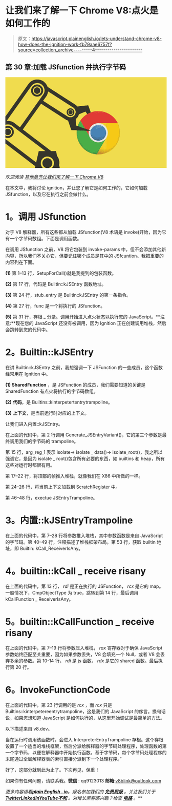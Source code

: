 # 让我们来了解一下 Chrome V8:点火是如何工作的

> 原文：<https://javascript.plainenglish.io/lets-understand-chrome-v8-how-does-the-ignition-work-fb79aae6757f?source=collection_archive---------4----------------------->

## 第 30 章:加载 JSfunction 并执行字节码

![](img/2229cb027639f57877eb360bf75cd927.png)

*欢迎阅读* [*其他章节让我们来了解一下 Chrome V8*](https://medium.com/@huidou)

在本文中，我将讨论 ignition，并让您了解它是如何工作的，它如何加载 JSfunction，以及它在执行之前会做什么。

# **1。调用 JSfunction**

对于 V8 解释器，所有这些都从加载 JSfunction(V8 术语是 invoke)开始，因为它有一个字节码数组。下面是调用函数。

在调用 JSfunction 之前，V8 将它包装到 invoke-params 中，但不会添加其他新内容，所以我们不关心它，但要记住哪个成员是其中的 JSfcuntion。我把重要的内容列在下面。

**(1)** 第 1–13 行，SetupForCall()就是我提到的包装函数。

**(2)** 第 17 行，代码是 Builtin::kJSEntry 函数地址。

**(3)** 第 24 行，stub_entry 是 Builtin::kJSEntry 的第一条指令。

**(4)** 第 27 行，func 是一个将执行的 JSfunction。

**(5)** 第 31 行，存根 _ 分录。调用开始进入点火状态以执行您的 JavaScript。**注意:**现在您的 JavaScript 还没有被调用，因为 Ignition 正在创建调用堆栈，然后会跳转到您的代码中。

# **2。Builtin::kJSEntry**

在讲 Builtin::kJSEntry 之前，我想强调一下 JSFunction 的一些成员，这个函数经常用在 Ignition 中。

**(1) SharedFunction** ，是 JSFunction 的成员，我们需要知道的关键是 SharedFunction 有点火将执行的字节码数组。

**(2)** **代码**，是 Builtins::kinterpetertentrytrampoline。

**(3)** **上下文**，是当前运行时对应的上下文。

让我们进入内置::kJSEntry。

在上面的代码中，第 2 行调用 Generate_JSEntryVariant()，它的第三个参数是最终调用我们的字节码的 trampoline。

第 15 行，arg_reg_1 表示 isolate-> isolate _ data()-> isolate_root()，我之所以强调它，是因为 isolate _ root()包含所有必要的东西，如 builtins 和 heap，所有这些对运行时都很有用。

第 17–22 行，将顶部的帧推入堆栈，就像我们在 X86 中所做的一样。

第 24–26 行，将当前上下文加载到 ScratchRegister 中。

第 46–48 行，exectue JSEntryTrampoline。

# **3。内置::kJSEntryTrampoline**

在上面的代码中，第 7–28 行将参数推入堆栈，其中参数函数是来自 JavaScript 的字节码。第 40–49 行，注释描述了堆栈框架布局。第 53 行，获取 builtin 地址，即 Builtin::kCall_ReceiverIsAny。

# **4。builtin::kCall _ receive risany**

在上面的代码中，第 13 行， *rdi* 是正在执行的 JSFunction， *rcx* 是它的 map。一般情况下，CmpObjectType 为 true，跳转到第 14 行，最后调用 kCallFunction _ ReceiverIsAny。

# **5。builtin::kCallFunction _ receive risany**

在上面的代码中，第 7–19 行将参数压入堆栈， *rax* 寄存器对于确保 JavaScript 参数始终匹配至关重要，因为如果参数丢失，V8 会填充一个 Null，或者 V8 会丢弃多余的参数。第 10-14 行， *rdi* 是 js 函数， *rdx* 是它的 shared 函数。最后执行第 20 行。

# **6。InvokeFunctionCode**

在上面的代码中，第 23 行调用的是 *rcx* ，而 *rcx* 只是 Builtins::kinterpetereentrytrampoline，这是我们的 JavaScript 的序言。换句话说，如果您想知道 JavaScript 是如何执行的，从这里开始调试是最简单的方法。

以下描述来自 v8.dev。

当在运行时调用该函数时，会进入 InterpreterEntryTrampoline 存根。这个存根设置了一个适当的堆栈框架，然后分派给解释器的字节码处理程序，处理函数的第一个字节码，以便在解释器中开始执行函数。基于字节码，每个字节码处理程序的末尾通过全局解释器表的索引直接分派到下一个处理程序。”

好了，这部分就到此为止了。下次再见，保重！

如果你有任何问题，请联系我。**微信** : qq9123013 **邮箱**:[v8blink@outlook.com](mailto:v8blink@outlook.com)

*更多内容请看*[***plain English . io***](https://plainenglish.io/)*。报名参加我们的* [***免费周报***](http://newsletter.plainenglish.io/) *。关注我们关于*[***Twitter***](https://twitter.com/inPlainEngHQ)[***LinkedIn***](https://www.linkedin.com/company/inplainenglish/)*[***YouTube***](https://www.youtube.com/channel/UCtipWUghju290NWcn8jhyAw)*[***不和***](https://discord.gg/GtDtUAvyhW) *。对增长黑客感兴趣？检查* [***电路***](https://circuit.ooo/) *。***